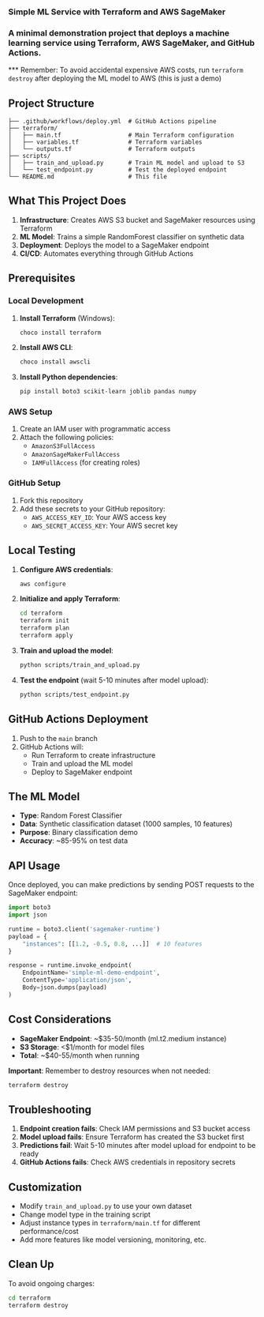 ### Simple ML Service with Terraform and AWS SageMaker

### A minimal demonstration project that deploys a machine learning service using Terraform, AWS SageMaker, and GitHub Actions.

*** Remember: To avoid accidental expensive AWS costs, run `terraform destroy` after deploying the ML model to AWS (this is just a demo)

## Project Structure

```
├── .github/workflows/deploy.yml  # GitHub Actions pipeline
├── terraform/
│   ├── main.tf                   # Main Terraform configuration
│   ├── variables.tf              # Terraform variables
│   └── outputs.tf                # Terraform outputs
├── scripts/
│   ├── train_and_upload.py       # Train ML model and upload to S3
│   └── test_endpoint.py          # Test the deployed endpoint
└── README.md                     # This file
```

## What This Project Does

1. **Infrastructure**: Creates AWS S3 bucket and SageMaker resources using Terraform
2. **ML Model**: Trains a simple RandomForest classifier on synthetic data
3. **Deployment**: Deploys the model to a SageMaker endpoint
4. **CI/CD**: Automates everything through GitHub Actions

## Prerequisites

### Local Development
1. **Install Terraform** (Windows):
   ```powershell
   choco install terraform
   ```

2. **Install AWS CLI**:
   ```powershell
   choco install awscli
   ```

3. **Install Python dependencies**:
   ```bash
   pip install boto3 scikit-learn joblib pandas numpy
   ```

### AWS Setup
1. Create an IAM user with programmatic access
2. Attach the following policies:
   - `AmazonS3FullAccess`
   - `AmazonSageMakerFullAccess` 
   - `IAMFullAccess` (for creating roles)

### GitHub Setup
1. Fork this repository
2. Add these secrets to your GitHub repository:
   - `AWS_ACCESS_KEY_ID`: Your AWS access key
   - `AWS_SECRET_ACCESS_KEY`: Your AWS secret key

## Local Testing

1. **Configure AWS credentials**:
   ```bash
   aws configure
   ```

2. **Initialize and apply Terraform**:
   ```bash
   cd terraform
   terraform init
   terraform plan
   terraform apply
   ```

3. **Train and upload the model**:
   ```bash
   python scripts/train_and_upload.py
   ```

4. **Test the endpoint** (wait 5-10 minutes after model upload):
   ```bash
   python scripts/test_endpoint.py
   ```

## GitHub Actions Deployment

1. Push to the `main` branch
2. GitHub Actions will:
   - Run Terraform to create infrastructure
   - Train and upload the ML model
   - Deploy to SageMaker endpoint

## The ML Model

- **Type**: Random Forest Classifier
- **Data**: Synthetic classification dataset (1000 samples, 10 features)
- **Purpose**: Binary classification demo
- **Accuracy**: ~85-95% on test data

## API Usage

Once deployed, you can make predictions by sending POST requests to the SageMaker endpoint:

```python
import boto3
import json

runtime = boto3.client('sagemaker-runtime')
payload = {
    "instances": [[1.2, -0.5, 0.8, ...]]  # 10 features
}

response = runtime.invoke_endpoint(
    EndpointName='simple-ml-demo-endpoint',
    ContentType='application/json',
    Body=json.dumps(payload)
)
```

## Cost Considerations

- **SageMaker Endpoint**: ~$35-50/month (ml.t2.medium instance)
- **S3 Storage**: <$1/month for model files
- **Total**: ~$40-55/month when running

**Important**: Remember to destroy resources when not needed:
```bash
terraform destroy
```

## Troubleshooting

1. **Endpoint creation fails**: Check IAM permissions and S3 bucket access
2. **Model upload fails**: Ensure Terraform has created the S3 bucket first
3. **Predictions fail**: Wait 5-10 minutes after model upload for endpoint to be ready
4. **GitHub Actions fails**: Check AWS credentials in repository secrets

## Customization

- Modify `train_and_upload.py` to use your own dataset
- Change model type in the training script
- Adjust instance types in `terraform/main.tf` for different performance/cost
- Add more features like model versioning, monitoring, etc.

## Clean Up

To avoid ongoing charges:
```bash
cd terraform
terraform destroy
```